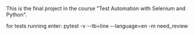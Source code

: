 This is the final project in the course "Test Automation with Selenium and Python".

for tests running enter:
  pytest -v --tb=line --language=en -m need_review
